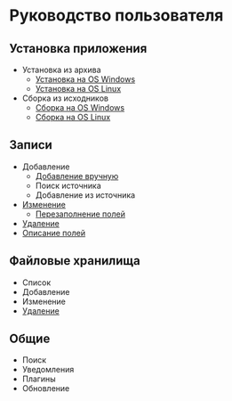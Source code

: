 # Руководство пользователя

## Установка приложения

- Установка из архива
    - [Установка на OS Windows](/ru/user/install/dist/windows.md "Установка из архива на OS Windows")
    - [Установка на OS Linux](/ru/user/install/dist/nix.md "Установка из архива на OS Linux")
- Сборка из исходников
    - [Сборка на OS Windows](/ru/user/install/source/windows.md "Сборка из исходников на OS Windows")
    - [Сборка на OS Linux](/ru/user/install/source/nix.md "Сборка из исходников на OS Linux")

## Записи

- Добавление
    - [Добавление вручную](/ru/user/item/add/manually.md "Добавление записи вручную")
    - Поиск источника
    - Добавление из источника
- [Изменение](/ru/user/item/change.md "Изменение записи")
    - [Перезаполнение полей](/ru/user/item/refill.md "Перезаполнение полей записи")
- [Удаление](/ru/user/item/delete.md "Удаление записи")
- [Описание полей](/ru/user/item/fields.md "Описание полей записи")

## Файловые хранилища

- Список
- Добавление
- Изменение
- [Удаление](/ru/user/storage/delete.md "Удаление файлового хранилища")

## Общие
- Поиск
- Уведомления
- Плагины
- Обновление